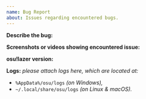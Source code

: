 ```yaml
---
name: Bug Report
about: Issues regarding encountered bugs.
---
```

**Describe the bug:** 

**Screenshots or videos showing encountered issue:** 

**osu!lazer version:** 

**Logs:**
*please attach logs here, which are located at:*
- `%AppData%/osu/logs` *(on Windows),*
- `~/.local/share/osu/logs` *(on Linux & macOS).*
